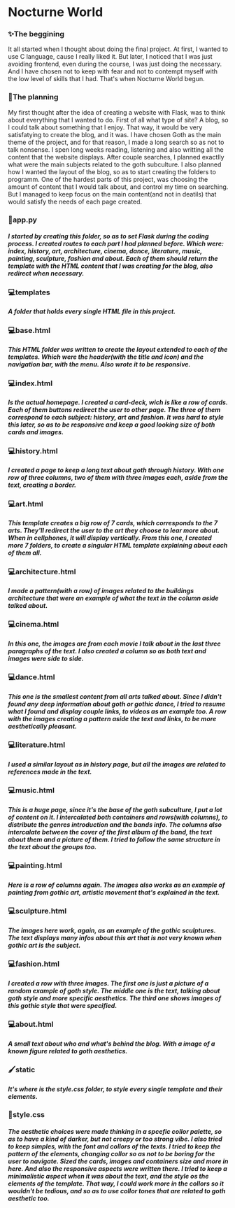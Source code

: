 #    Nocturne World


### ✨The beggining
It all started when I thought about doing the final project. At first, I wanted to use C language, cause I really liked it. But later, I noticed that I was just avoiding frontend, even during the course, I was just doing the necessary. And I have chosen not to keep with fear and not to contempt myself with the low level of skills that I had. That's when Nocturne World begun.

### 📝The planning
My first thought after the idea of creating a website with Flask, was to think about everything that I wanted to do. First of all what type of site? A blog, so I could talk about something that I enjoy. That way, it would be very satisfatying to create the blog, and it was. I have chosen Goth as the main theme of the project, and for that reason, I made a long search so as not to talk nonsense. I spen long weeks reading, listening and also writting all the content that the website displays. After couple searches, I planned exactlly what were the main subjects related to the goth subculture. I also planned how I wanted the layout of the blog, so as to start creating the folders to programm. One of the hardest parts of this project, was choosing the amount of content that I would talk about, and control my time on searching. But I managed to keep focus on the main content(and not in deatils) that would satisfy the needs of each page created.

### 👾app.py
##### I started by creating this folder, so as to set Flask during the coding process. I created routes to each part I had planned before. Which were: index, history, art, architecture, cinema, dance, literature, music, painting, sculpture, fashion and about. Each of them should return the template with the HTML content that I was creating for the blog, also redirect when necessary.

### 💻templates
##### A folder that holds every single HTML file in this project.

### 💻base.html
##### This HTML folder was written to create the layout extended to each of the templates. Which were the header(with the title and icon) and the navigation bar, with the menu. Also wrote it to be responsive.

### 💻index.html
##### Is the actual homepage. I created a card-deck, wich is like a row of cards. Each of them buttons redirect the user to other page. The three of them correspond to each subject: history, art and fashion. It was hard to style this later, so as to be responsive and keep a good looking size of both cards and images.

### 💻history.html
##### I created a page to keep a long text about goth through history. With one row of three columns, two of them with three images each, aside from the text, creating a border.


### 💻art.html
##### This template creates a big row of 7 cards, which corresponds to the 7 arts. They'll redirect the user to the art they choose to lear more about. When in cellphones, it will display vertically. From this one, I created more 7 folders, to create a singular HTML template explaining about each of them all.

### 💻architecture.html
##### I made a pattern(with a row) of images related to the buildings architecture that were an example of what the text in the column aside talked about.

### 💻cinema.html
##### In this one, the images are from each movie I talk about in the last three paragraphs of the text. I also created a column so as both text and images were side to side.

### 💻dance.html
##### This one is the smallest content from all arts talked about. Since I didn't found any deep information about goth or gothic dance, I tried to resume what I found and display couple links, to videos as an example too. A row with the images creating a pattern aside the text and links, to be more aesthetically pleasant.

### 💻literature.html
##### I used a similar layout as in history page, but all the images are related to references made in the text.

### 💻music.html
##### This is a huge page, since it's the base of the goth subculture, I put a lot of content on it. I intercalated both containers and rows(with columns), to distribute the genres introduction and the bands info. The columns also intercalate between the cover of the first album of the band, the text about them and a picture of them. I tried to follow the same structure in the text about the groups too.

### 💻painting.html
##### Here is a row of columns again. The images also works as an example of painting from gothic art, artistic movement that's explained in the text.

### 💻sculpture.html
##### The images here work, again, as an example of the gothic sculptures. The text displays many infos about this art that is not very known when gothic art is the subject.


### 💻fashion.html
##### I created a row with three images. The first one is just a picture of a random example of goth style. The middle one is the text, talking about goth style and more specific aesthetics. The third one shows images of this gothic style that were specified.

### 💻about.html
##### A small text about who and what's behind the blog. With a image of a known figure related to goth aesthetics.

### 🖌static
##### It's where is the style.css folder, to style every single template and their elements.

### 🎨style.css
##### The aesthetic choices were made thinking in a spcefic collor palette, so as to have a kind of darker, but not creepy or too strong vibe. I also tried to keep simples, with the font and collors of the texts. I tried to keep the pattern of the elements, changing collor so as not to be boring for the user to navigate. Sized the cards, images and containers size and more in here. And also the responsive aspects were written there. I tried to keep a minimalistic aspect when it was about the text, and the style os the elements of the template. That way, I could work more in the collors so it wouldn't be tedious, and so as to use collor tones that are related to goth aesthetic too.
